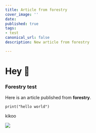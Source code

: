 ```yaml
---
title: Article from forestry
cover_image: ''
date: 
published: true
tags:
- test
canonical_url: false
description: New article from forestry

---
```

# Hey 👋

### Forestry test

Here is an article published from **forestry**.

    print("hello world")

kikoo

![](assets/static/rsz_1rsz_attach5017_20190527_170422.jpg)